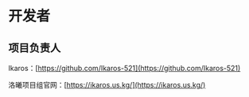 # 开发者

## 项目负责人

Ikaros：[https://github.com/Ikaros-521](https://github.com/Ikaros-521)  

洛曦项目组官网：[https://ikaros.us.kg/](https://ikaros.us.kg/)  